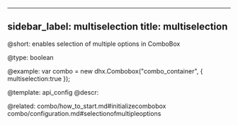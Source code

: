 
---
sidebar_label: multiselection
title: multiselection
---          

@short: 
enables selection of multiple options in ComboBox




@type: boolean

@example: 
var combo = new dhx.Combobox("combo_container", {
    multiselection:true
});


@template:	api_config
@descr: 

@related: combo/how_to_start.md#initializecombobox
combo/configuration.md#selectionofmultipleoptions

